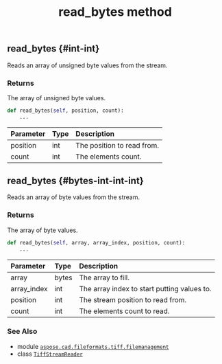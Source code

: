 ﻿---
title: read_bytes method
second_title: Aspose.CAD for Python via .NET API References
description: 
type: docs
weight: 20
url: /python-net/aspose.cad.fileformats.tiff.filemanagement/tiffstreamreader/read_bytes/
is_root: false
---

## read_bytes {#int-int}

Reads an array of unsigned byte values from the stream.


### Returns 


The array of unsigned byte values.


```python
def read_bytes(self, position, count):
    ...
```


| Parameter | Type | Description |
| :- | :- | :- |
| position | int | The position to read from. |
| count | int | The elements count. |


## read_bytes {#bytes-int-int-int}

Reads an array of byte values from the stream.


### Returns 


The array of byte values.


```python
def read_bytes(self, array, array_index, position, count):
    ...
```


| Parameter | Type | Description |
| :- | :- | :- |
| array | bytes | The array to fill. |
| array_index | int | The array index to start putting values to. |
| position | int | The stream position to read from. |
| count | int | The elements count to read. |



### See Also
* module [`aspose.cad.fileformats.tiff.filemanagement`](../../)
* class [`TiffStreamReader`](/cad/python-net/aspose.cad.fileformats.tiff.filemanagement/tiffstreamreader)
